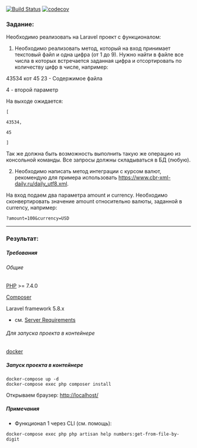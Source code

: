[![Build Status](https://travis-ci.org/bridennis/gpn-test.svg?branch=master)](https://travis-ci.org/bridennis/gpn-test) 
[![codecov](https://codecov.io/gh/bridennis/gpn-test/branch/master/graph/badge.svg)](https://codecov.io/gh/bridennis/gpn-test)


### Задание:

Необходимо реализовать на Laravel проект с функционалом:

1. Необходимо реализовать метод, который на вход принимает текстовый файл и одна цифра (от 1 до 9). Нужно найти в файле все числа в которых встречается заданная цифра и отсортировать по количеству цифр в числе, например:

43534 кот 45 23 - Содержимое файла

4 - второй параметр

На выходе ожидается:
```
[

43534,

45

]
```

Так же должна быть возможность выполнить такую же операцию из консольной команды.
Все запросы должны складываться в БД (любую).
 

2. Необходимо написать метод интеграции с курсом валют, рекомендую для примера использовать https://www.cbr-xml-daily.ru/daily_utf8.xml.

На вход подаем два параметра amount и currency. Необходимо сконвертировать значение amount относительно валюты, заданной в currency, например:

```
?amount=100&currency=USD
```

---

### Результат:

##### Требования

###### Общие

[PHP](https://www.php.net/downloads.php) >= 7.4.0

[Composer](https://getcomposer.org/)

Laravel framework 5.8.x
- см. [Server Requirements](https://laravel.com/docs/5.8/installation)

###### Для запуска проекта в контейнере

[docker](https://www.docker.com/)

##### Запуск проекта в контейнере

```
docker-compose up -d
docker-compose exec php composer install
```

Открываем браузер: [http://localhost/](http://localhost/)

##### Примечания

- Функционал 1 через CLI (см. помощь):

```
docker-compose exec php php artisan help numbers:get-from-file-by-digit
```
